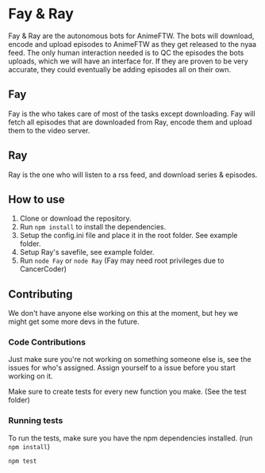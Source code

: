 # Fay & Ray
Fay & Ray are the autonomous bots for AnimeFTW. The bots will download, encode and upload episodes to AnimeFTW as they get released to the nyaa feed. The only human interaction needed is to QC the episodes the bots uploads, which we will have an interface for. If they are proven to be very accurate, they could eventually be adding episodes all on their own.

## Fay
Fay is the who takes care of most of the tasks except downloading. Fay will fetch all episodes that are downloaded from Ray, encode them and upload them to 
the video server.

## Ray
Ray is the one who will listen to a rss feed, and download series & episodes.

## How to use
1. Clone or download the repository.
2. Run `npm install` to install the dependencies.
3. Setup the config.ini file and place it in the root folder. See example folder.
4. Setup Ray's savefile, see example folder.
5. Run `node Fay` or `node Ray` (Fay may need root privileges due to CancerCoder)

## Contributing
We don't have anyone else working on this at the moment, but hey we might get some more devs in the future.
### Code Contributions
Just make sure you're not working on something someone else is, see the issues for who's assigned.
Assign yourself to a issue before you start working on it.

Make sure to create tests for every new function you make. (See the test folder)
### Running tests
To run the tests, make sure you have the npm dependencies installed. (run `npm install`)

```sh
npm test
```